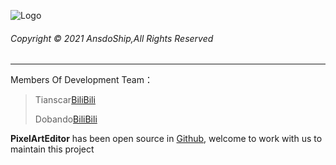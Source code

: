 ![Logo](file:///android_asset/images/ansdoship_logo.png "Logo")

###### Copyright © 2021 AnsdoShip,All Rights Reserved
---
Members Of Development Team：
>Tianscar[BiliBili](https://space.bilibili.com/454576284)
>
>Dobando[BiliBili](https://space.bilibili.com/440570353)

**PixelArtEditor** has been open source in [Github](https://github.com/Ansdoship/PixelArtEditor), welcome to work with us to maintain this project

